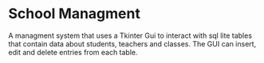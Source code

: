 # School Managment
A managment system that uses a Tkinter Gui to interact with sql lite tables that contain data about students, teachers and classes. The GUI can insert, edit and delete
entries from each table. 
